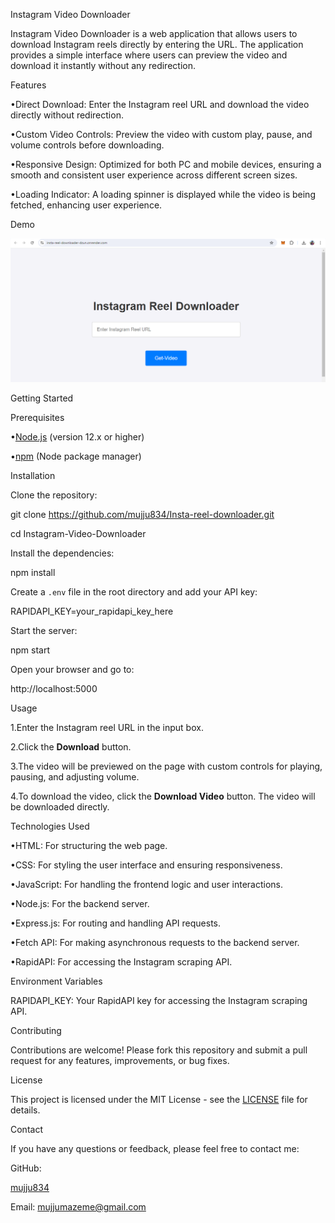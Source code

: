 Instagram Video Downloader

Instagram Video Downloader is a web application that allows users to download Instagram reels directly by entering the URL. The application provides a simple interface where users can preview the video and download it instantly without any redirection.

Features

•Direct Download: Enter the Instagram reel URL and download the video directly without redirection.

•Custom Video Controls: Preview the video with custom play, pause, and volume controls before downloading.

•Responsive Design: Optimized for both PC and mobile devices, ensuring a smooth and consistent user experience 
across different screen sizes.

•Loading Indicator: A loading spinner is displayed while the video is being fetched, enhancing user experience.

Demo

![Instagram Video Downloader Screenshot](./Insta-reel.png)

Getting Started

Prerequisites

•[Node.js](https://nodejs.org/) (version 12.x or higher)

•[npm](https://www.npmjs.com/) (Node package manager)

Installation

Clone the repository:

git clone https://github.com/mujju834/Insta-reel-downloader.git

cd Instagram-Video-Downloader

Install the dependencies:

npm install

Create a `.env` file in the root directory and add your API key:

RAPIDAPI_KEY=your_rapidapi_key_here

Start the server:

npm start

Open your browser and go to:

http://localhost:5000


Usage

1.Enter the Instagram reel URL in the input box.

2.Click the **Download** button.

3.The video will be previewed on the page with custom controls for playing, pausing, and adjusting volume.

4.To download the video, click the **Download Video** button. The video will be downloaded directly.


Technologies Used

•HTML: For structuring the web page.

•CSS: For styling the user interface and ensuring responsiveness.

•JavaScript: For handling the frontend logic and user interactions.

•Node.js: For the backend server.

•Express.js: For routing and handling API requests.

•Fetch API: For making asynchronous requests to the backend server.

•RapidAPI: For accessing the Instagram scraping API.


Environment Variables

RAPIDAPI_KEY: Your RapidAPI key for accessing the Instagram scraping API.


Contributing

Contributions are welcome! Please fork this repository and submit a pull request for any features, improvements, or bug fixes.


License

This project is licensed under the MIT License - see the [LICENSE](LICENSE) file for details.


Contact

If you have any questions or feedback, please feel free to contact me:

GitHub:

[mujju834](https://github.com/mujju834)

Email: [mujjumazeme@gmail.com]( mujjumazeme@gmail.com)
